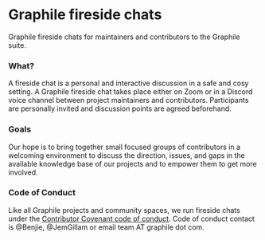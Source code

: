 # Graphile fireside chats
Graphile fireside chats for maintainers and contributors to the Graphile suite.

### What?

A fireside chat is a personal and interactive discussion in a safe and cosy setting. A Graphile fireside chat takes place either on Zoom or in a Discord voice channel between project maintainers and contributors. Participants are personally invited and discussion points are agreed beforehand. 

### Goals

Our hope is to bring together small focused groups of contributors in a welcoming environment to discuss the direction, issues, and gaps in the available knowledge base of our projects and to empower them to get more involved.

### Code of Conduct

Like all Graphile projects and community spaces, we run fireside chats under the [Contributor Covenant code of conduct](https://www.graphile.org/postgraphile/code-of-conduct/). 
Code of conduct contact is @Benjie, @JemGillam or email team AT graphile dot com. 


